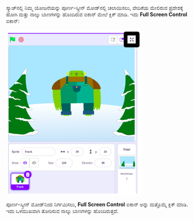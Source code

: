 ಸ್ಕ್ರಾಚ್‌ನಲ್ಲಿ ನಿಮ್ಮ ಯೋಜನೆಯನ್ನು ಪೂರ್ಣ-ಸ್ಕ್ರೀನ್ ಮೋಡ್‌ನಲ್ಲಿ ಚಲಾಯಿಸಲು, ವೇದಿಕೆಯ ಮೇಲಿರುವ ಪ್ರದೇಶಕ್ಕೆ ಹೋಗಿ ಮತ್ತು ನಾಲ್ಕು ಬಾಣಗಳನ್ನು ಹೊಂದಿರುವ ಐಕಾನ್ ಮೇಲೆ ಕ್ಲಿಕ್ ಮಾಡಿ. ಇದು **Full Screen Control** ಐಕಾನ್:

![The 'Full Screen Control' icon highlighted, above the Stage, towards the right-hand corner.](images/fullscreen_frank.png)

ಪೂರ್ಣ-ಸ್ಕ್ರೀನ್ ಮೋಡ್‌ನಿಂದ ನಿರ್ಗಮಿಸಲು, **Full Screen Control** ಐಕಾನ್ ಅನ್ನು ಮತ್ತೊಮ್ಮೆ ಕ್ಲಿಕ್ ಮಾಡಿ. ಇದು ಒಳಮುಖವಾಗಿ ತೋರಿಸುವ ನಾಲ್ಕು ಬಾಣಗಳನ್ನು ಹೊಂದಿರುತ್ತದೆ.
